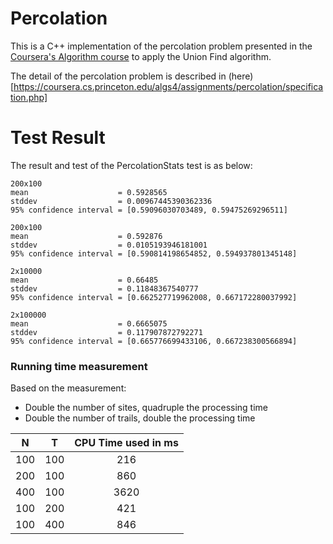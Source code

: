 # Percolation

This is a C++ implementation of the percolation problem presented in the [Coursera's Algorithm course](https://www.coursera.org/learn/algorithms-part1) to apply the Union Find algorithm.

The detail of the percolation problem is described in (here)[https://coursera.cs.princeton.edu/algs4/assignments/percolation/specification.php]

# Test Result

The result and test of the PercolationStats test is as below:

```
200x100
mean                    = 0.5928565
stddev                  = 0.00967445390362336
95% confidence interval = [0.59096030703489, 0.59475269296511]

200x100
mean                    = 0.592876
stddev                  = 0.0105193946181001
95% confidence interval = [0.590814198654852, 0.594937801345148]

2x10000
mean                    = 0.66485
stddev                  = 0.11848367540777
95% confidence interval = [0.662527719962008, 0.667172280037992]

2x100000
mean                    = 0.6665075
stddev                  = 0.117907872792271
95% confidence interval = [0.665776699433106, 0.667238300566894]
```

### Running time measurement

Based on the measurement:
* Double the number of sites, quadruple the processing time
* Double the number of trails, double the processing time

| N   | T   |  CPU Time used in ms  |
|-----|-----|:---------------------:|
| 100 | 100 | 216                   |
| 200 | 100 | 860                   |
| 400 | 100 | 3620                  |
| 100 | 200 | 421                   |
| 100 | 400 | 846                   |